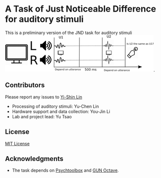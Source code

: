 # A Task of Just Noticeable Difference for auditory stimuli

This is a preliminary version of the JND task for auditory stimuli
![Paradigm](https://github.com/yxlin/JND_project/blob/master/figs/paradigm_v3.png).

## Contributors
Please report any issues to [Yi-Shin Lin](mailto:yishinlin001@gmail.com)

* Processing of auditory stimuli: Yu-Chen Lin
* Hardware support and data collection: You-Jin Li
* Lab and project lead: Yu Tsao

## License
[MIT License](https://github.com/yxlin/JND_project/blob/master/LICENSE)

## Acknowledgments
* The task depends on [Psychtoolbox](http://psychtoolbox.org/) and [GUN Octave](https://www.gnu.org/software/octave/).


